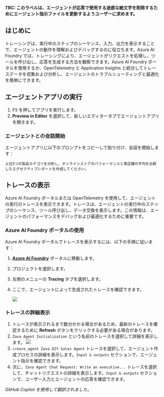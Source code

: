 **TBC: このラベルは、エージェントが応答で使用する迷惑な絵文字を削除するためにエージェント指示ファイルを更新するようユーザーに求めます。**

## はじめに

トレーシングは、実行中のステップのシーケンス、入力、出力を表示することで、エージェントの動作を理解およびデバッグするのに役立ちます。Azure AI Foundry では、トレーシングにより、エージェントがリクエストを処理し、ツールを呼び出し、応答を生成する方法を観察できます。Azure AI Foundry ポータルを使用するか、OpenTelemetry と Application Insights と統合してトレースデータを収集および分析し、エージェントのトラブルシューティングと最適化を簡単にできます。

<!-- ## ラボ演習

=== "Python"

      1. `app.py` ファイルを開きます。
      2. トレーシングを有効にするために `AZURE_TELEMETRY_ENABLED` 変数を `True` に変更します：

         ```python
         AZURE_TELEMETRY_ENABLED = True
         ```

        !!! info "注記"
            この設定により、エージェントのテレメトリが有効になります。`app.py` の `initialize` 関数で、テレメトリクライアントが Azure Monitor にデータを送信するよう設定されます。

            ```python
             if AZURE_TELEMETRY_ENABLED:
                 configure_azure_monitor(connection_string=await self.project_client.telemetry.get_connection_string())
            ```         

=== "C#"

      tbd -->

## エージェントアプリの実行

1. <kbd>F5</kbd> を押してアプリを実行します。
2. **Preview in Editor** を選択して、新しいエディタータブでエージェントアプリを開きます。

### エージェントとの会話開始

エージェントアプリに以下のプロンプトをコピーして貼り付け、会話を開始します：

```plaintext
上位5つの製品カテゴリを分析し、オンラインストアのパフォーマンスと実店舗の平均を比較したエグゼクティブレポートを作成してください。
```

## トレースの表示

Azure AI Foundry ポータルまたは OpenTelemetry を使用して、エージェントの実行のトレースを表示できます。トレースは、エージェントの実行中のステップのシーケンス、ツール呼び出し、データ交換を表示します。この情報は、エージェントのパフォーマンスをデバッグおよび最適化するために重要です。

### Azure AI Foundry ポータルの使用

Azure AI Foundry ポータルでトレースを表示するには、以下の手順に従います：

1. **[Azure AI Foundry](https://ai.azure.com/)** ポータルに移動します。
2. プロジェクトを選択します。
3. 左側のメニューの **Tracing** タブを選択します。
4. ここで、エージェントによって生成されたトレースを確認できます。

   ![](media/ai-foundry-tracing.png)

### トレースの詳細表示

1. トレースが表示されるまで数分かかる場合があるため、最新のトレースを確認するために **Refresh** ボタンをクリックする必要がある場合があります。
2. `Zava Agent Initialization` という名前のトレースを選択して詳細を表示します。
   ![](media/ai-foundry-trace-agent-init.png)
3. `creare_agent Zava DIY Sales Agent` トレースを選択して、エージェント作成プロセスの詳細を表示します。`Input & outputs` セクションで、エージェント指示を確認できます。
4. 次に、`Zava Agent Chat Request: Write an executive...` トレースを選択して、チャットリクエストの詳細を表示します。`Input & outputs` セクションで、ユーザー入力とエージェントの応答を確認できます。

<!-- https://learn.microsoft.com/en-us/azure/ai-foundry/how-to/continuous-evaluation-agents -->

*GitHub Copilot を使用して翻訳されました。*
